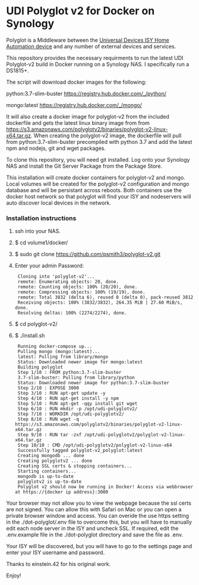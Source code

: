 # UDI Polyglot v2 for Docker on Synology

Polyglot is a Middleware between the [Universal Devices ISY Home Automation device](http://www.universal-devices.com/) and any number of external devices and services. 

This repository provides the necessary requirments to run the latest UDI Polyglot-v2 build in Docker running on a Synology NAS. I specifically run a DS1815+.

The script will download docker images for the following: 

python:3.7-slim-buster https://registry.hub.docker.com/_/python/

mongo:latest https://registry.hub.docker.com/_/mongo/

It will also create a docker image for polyglot-v2 from the included dockerfile and gets the latest linux binary image from from https://s3.amazonaws.com/polyglotv2/binaries/polyglot-v2-linux-x64.tar.gz. When creating the polyglot-v2 image, the dockerfile will pull from python:3.7-slim-buster precompiled with python 3.7 and add the latest npm and nodejs, git and wget packages.  

To clone this repository, you will need git installed. Log onto your Synology NAS and install the Git Server Package from the Package Store.

This installation will create docker containers for polyglot-v2 and mongo. Local volumes will be created for the polyglot-v2 configuration and mongo database and will be persistant across reboots. Both containers use the docker host network so that polyglot will find your ISY and nodeservers will auto discover local devices in the network.

### Installation instructions

1) ssh into your NAS.

2) $ cd volume1/docker/

3) $ sudo git clone https://github.com/psmith3/polyglot-v2.git

4) Enter your admin Password: 

		Cloning into 'polyglot-v2'...
		remote: Enumerating objects: 20, done.
		remote: Counting objects: 100% (20/20), done.
		remote: Compressing objects: 100% (19/19), done.
		remote: Total 3832 (delta 6), reused 0 (delta 0), pack-reused 3812
		Receiving objects: 100% (3832/3832), 264.35 MiB | 27.60 MiB/s, done.
		Resolving deltas: 100% (2274/2274), done.

5) $ cd polyglot-v2/

6) $ ./install.sh 

		Running docker-compose up...
		Pulling mongo (mongo:latest)...
		latest: Pulling from library/mongo
		Status: Downloaded newer image for mongo:latest
		Building polyglot
		Step 1/10 : FROM python:3.7-slim-buster
		3.7-slim-buster: Pulling from library/python
		Status: Downloaded newer image for python:3.7-slim-buster
		Step 2/10 : EXPOSE 3000
		Step 3/10 : RUN apt-get update -y
		Step 4/10 : RUN apt-get install -y npm
		Step 5/10 : RUN apt-get -qqy install git wget
		Step 6/10 : RUN mkdir -p /opt/udi-polyglotv2/
		Step 7/10 : WORKDIR /opt/udi-polyglotv2/
		Step 8/10 : RUN wget -q https://s3.amazonaws.com/polyglotv2/binaries/polyglot-v2-linux-x64.tar.gz
		Step 9/10 : RUN tar -zxf /opt/udi-polyglotv2/polyglot-v2-linux-x64.tar.gz
		Step 10/10 : CMD /opt/udi-polyglotv2/polyglot-v2-linux-x64
		Successfully tagged polyglot-v2_polyglot:latest
		Creating mongodb ... done
		Creating polyglotv2 ... done
		Creating SSL certs & stopping containers...
		Starting containers...
		mongodb is up-to-date
		polyglotv2 is up-to-date
		Polyglot v2 should now be running in Docker! Access via webbrowser at https://{docker ip address}:3000

		
Your browser may not allow you to view the webpage because the ssl certs are not signed. You can allow this with Safari on Mac or you can open a private browser window and access. You can overide the use https setting in the ./dot-polyglot/.env file to overcome this, but you will have to manually edit each node server in the ISY and uncheck SSL. If required, edit the .env.example file in the ./dot-polyglot directory and save the file as .env.

Your ISY will be discovered, but you will have to go to the settings page and enter your ISY username and password.

Thanks to einstein.42 for his original work. 

Enjoy!
